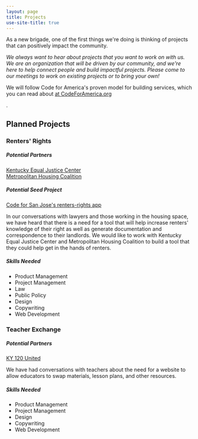 ```yaml
---
layout: page
title: Projects
use-site-title: true
---
```


<div id="projects">
<p>As a new brigade, one of the first things we're doing is thinking of projects that can positively impact the community.</p>

<p><em>We always want to hear about projects that you want to work on with us. We are an organization that will be driven by our community, and we're here to help connect people and build impactful projects. Please come to our meetings to work on existing projects or to bring your own!</em></p>

<p>We will follow Code for America's proven model for building services, which you can read about <a href="https://www.codeforamerica.org/how">at CodeForAmerica.org</a></p>.

<h2>Planned Projects</h2>

<h3>Renters' Rights</h3>
<h5>Potential Partners</h5>
<a href="https://www.kyequaljustice.org">Kentucky Equal Justice Center</a><br>
<a href="http://www.metropolitanhousing.org">Metropolitan Housing Coalition</a>
<h5>Potential Seed Project</h5>
<a href="https://github.com/codeforsanjose/renters-rights">Code for San Jose's renters-rights app</a>
<p>In our conversations with lawyers and those working in the housing space, we have heard that there is a need for a tool that will help increase renters' knowledge of their right as well as generate documentation and correspondence to their landlords. We would like to work with Kentucky Equal Justice Center and Metropolitan Housing Coalition to build a tool that they could help get in the hands of renters.</p>
<h5>Skills Needed</h5>
<ul>
	<li>Product Management</li>
	<li>Project Management</li>
	<li>Law</li>
	<li>Public Policy</li>
	<li>Design</li>
	<li>Copywriting</li>
	<li>Web Development</li>
</ul>

<h3>Teacher Exchange</h3>
<h5>Potential Partners</h5>
<a href="https://www.facebook.com/ky120united/">KY 120 United</a>
<p>We have had conversations with teachers about the need for a website to allow educators to swap materials, lesson plans, and other resources.</p>
<h5>Skills Needed</h5>
<ul>
	<li>Product Management</li>
	<li>Project Management</li>
	<li>Design</li>
	<li>Copywriting</li>
	<li>Web Development</li>
</ul>
</div>